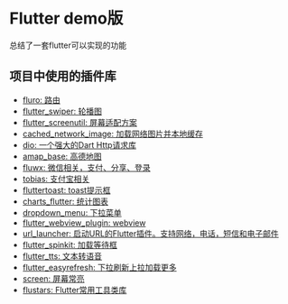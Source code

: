 # Flutter demo版

总结了一套flutter可以实现的功能

## 项目中使用的插件库

- [fluro: 路由](https://github.com/theyakka/fluro)
- [flutter_swiper: 轮播图](https://github.com/best-flutter/flutter_swiper)
- [flutter_screenutil: 屏幕适配方案](https://github.com/OpenFlutter/flutter_ScreenUtil)
- [cached_network_image: 加载网络图片并本地缓存](https://github.com/renefloor/flutter_cached_network_image)
- [dio: 一个强大的Dart Http请求库](https://github.com/flutterchina/dio)
- [amap_base: 高德地图](https://github.com/OpenFlutter/amap_base_flutter)
- [fluwx: 微信相关，支付、分享、登录](https://github.com/OpenFlutter/fluwx)
- [tobias: 支付宝相关](https://github.com/OpenFlutter/tobias)
- [fluttertoast: toast提示框](https://github.com/PonnamKarthik/FlutterToast)
- [charts_flutter: 统计图表](https://github.com/google/charts)
- [dropdown_menu: 下拉菜单](https://github.com/best-flutter/flutter_dropdown_menu)
- [flutter_webview_plugin: webview](https://github.com/fluttercommunity/flutter_webview_plugin)
- [url_launcher: 启动URL的Flutter插件。支持网络，电话，短信和电子邮件](https://github.com/flutter/plugins/tree/master/packages/url_launcher)
- [flutter_spinkit: 加载等待框](https://github.com/jogboms/flutter_spinkit)
- [flutter_tts: 文本转语音](https://github.com/dlutton/flutter_tts)
- [flutter_easyrefresh: 下拉刷新上拉加载更多]()
- [screen: 屏幕常亮](https://github.com/clovisnicolas/flutter_screen)
- [flustars: Flutter常用工具类库](https://github.com/Sky24n/flustars)
<!-- - [audio_recorder: any #录音、播放]()
- [flutter_sound: ^1.1.5#录音]()
- [simple_permissions:#权限获取]()
- [easy_alert:#弹框]()
- [barcode_scan 0.0.8#二维码识别qr_mobile_vision: ^0.1.0 #二维码识别 这个不好用]()
- [lpinyin: ^1.0.6#汉字转拼音]()
- [shimmer: ^0.0.4#微光效果控件]()
- [qr_flutter: ^1.1.3#二维码生成]()
- [datetime_picker_formfield: ^0.1.3#时间选择控件]()
- [flutter_picker: '^1.0.0'#选择器]()
- [common_utils: '^1.0.1'#工具类 时间、日期、日志等]()
- [flutter_html: '^0.8.2'#静态html标记呈现为Flutter小部件]()
- [cupertino_icons: '^0.1.2'#小图标控件]()
- [html: '^0.13.3'#html解析]()
- [image_picker: '^0.4.5'#图片选择（相册或拍照）]()
- [shared_preferences: '^0.4.2'#shared_preferences存储]()
- [transparent_image: '^0.1.0'#透明图片控件]()
- [path_provider: '^0.4.1'#获取系统文件]()
- [sqflite: '^0.11.0+1'#sqllite数据库操作]()
- [video_player: '0.6.1'#视频播放]()
- [collection: '1.14.11'#集合操作工具类]()
- [device_info: '0.2.1'#获取手机信息]()
- [flutter_svg: '^0.3.2'#展示svg图标控件]()
- [intl: any#国际化工具类]()
- [connectivity: '0.3.1'#链接网络]()
- [flutter_staggered_grid_view:#瀑布流展示控件]()
- [flutter_file_manager:#文件管理]()
- [loader_search_bar:#导航栏搜索控件]()
- [flutter_image_compress : any#图片压缩]()
- [ota_update : any#App下载更新]()
- [flutter_slidable：#item侧滑控件]() -->
